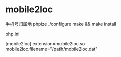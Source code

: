 mobile2loc
==========

手机号归属地
phpize
./configure 
make && make install 


php.ini

[mobile2loc] 
extension=mobile2loc.so 
mobile2loc.filename="/path/mobile2loc.dat"

